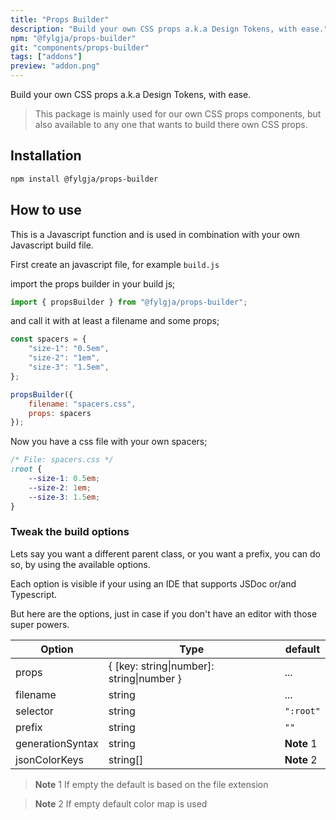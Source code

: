```yaml
---
title: "Props Builder"
description: "Build your own CSS props a.k.a Design Tokens, with ease."
npm: "@fylgja/props-builder"
git: "components/props-builder"
tags: ["addons"]
preview: "addon.png"
---
```


Build your own CSS props a.k.a Design Tokens, with ease.

> This package is mainly used for our own CSS props components,
> but also available to any one that wants to build there own CSS props.

## Installation

```bash
npm install @fylgja/props-builder
```

## How to use

This is a Javascript function and is used in combination with your own Javascript build file.

First create an javascript file, for example `build.js`

import the props builder in your build js;

```js
import { propsBuilder } from "@fylgja/props-builder";
```

and call it with at least a filename and some props;

```js
const spacers = {
    "size-1": "0.5em",
    "size-2": "1em",
    "size-3": "1.5em",
};

propsBuilder({
    filename: "spacers.css",
    props: spacers
});
```

Now you have a css file with your own spacers;

```css
/* File: spacers.css */
:root {
    --size-1: 0.5em;
    --size-2: 1em;
    --size-3: 1.5em;
}
```

### Tweak the build options

Lets say you want a different parent class, or you want a prefix,
you can do so, by using the available options.

Each option is visible if your using an IDE that supports JSDoc or/and Typescript.

But here are the options,
just in case if you don't have an editor with those super powers.

| Option           | Type                                      | default    |
| ---------------- | ----------------------------------------- | ---------- |
| props            | { [key: string\|number]: string\|number } | ...        |
| filename         | string                                    | ...        |
| selector         | string                                    | `":root"`  |
| prefix           | string                                    | `""`       |
| generationSyntax | string                                    | **Note** 1 |
| jsonColorKeys    | string[]                                  | **Note** 2 |

> **Note** 1 If empty the default is based on the file extension

> **Note** 2 If empty default color map is used

